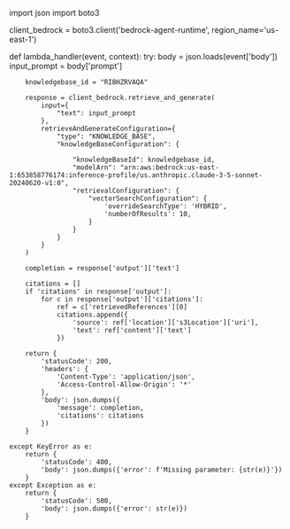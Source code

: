 import json
import boto3

client_bedrock = boto3.client('bedrock-agent-runtime', region_name='us-east-1')

def lambda_handler(event, context):
    try:
        body = json.loads(event['body'])
        input_prompt = body['prompt']

        knowledgebase_id = "RIBHZRVAQA"

        response = client_bedrock.retrieve_and_generate(
            input={
                "text": input_prompt
            },
            retrieveAndGenerateConfiguration={
                "type": "KNOWLEDGE_BASE",
                "knowledgeBaseConfiguration": {
                    
                    "knowledgeBaseId": knowledgebase_id,
                    "modelArn": "arn:aws:bedrock:us-east-1:653858776174:inference-profile/us.anthropic.claude-3-5-sonnet-20240620-v1:0",
                    "retrievalConfiguration": {
                        "vectorSearchConfiguration": {
                            'overrideSearchType': 'HYBRID',
                            'numberOfResults': 10,
                        }
                    }
                }
            }
        )

        completion = response['output']['text']

        citations = []
        if 'citations' in response['output']:
            for c in response['output']['citations']:
                ref = c['retrievedReferences'][0]
                citations.append({
                    'source': ref['location']['s3Location']['uri'],
                    'text': ref['content']['text']
                })

        return {
            'statusCode': 200,
            'headers': {
                'Content-Type': 'application/json',
                'Access-Control-Allow-Origin': '*'
            },
            'body': json.dumps({
                'message': completion,
                'citations': citations
            })
        }

    except KeyError as e:
        return {
            'statusCode': 400,
            'body': json.dumps({'error': f'Missing parameter: {str(e)}'})
        }
    except Exception as e:
        return {
            'statusCode': 500,
            'body': json.dumps({'error': str(e)})
        }
